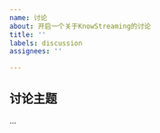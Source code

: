 ```yaml
---
name: 讨论
about: 开启一个关于KnowStreaming的讨论
title: ''
labels: discussion
assignees: ''

---
```


## 讨论主题

...
